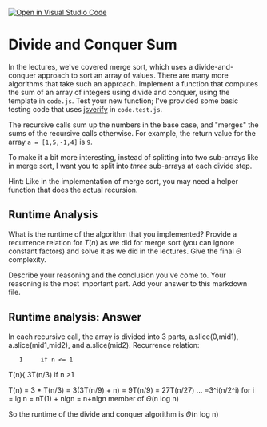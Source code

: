 [![Open in Visual Studio Code](https://classroom.github.com/assets/open-in-vscode-718a45dd9cf7e7f842a935f5ebbe5719a5e09af4491e668f4dbf3b35d5cca122.svg)](https://classroom.github.com/online_ide?assignment_repo_id=11850055&assignment_repo_type=AssignmentRepo)
# Divide and Conquer Sum

In the lectures, we've covered merge sort, which uses a divide-and-conquer
approach to sort an array of values. There are many more algorithms that take
such an approach. Implement a function that computes the sum of an array of
integers using divide and conquer, using the template in `code.js`. Test your
new function; I've provided some basic testing code that uses
[jsverify](https://jsverify.github.io/) in `code.test.js`.

The recursive calls sum up the numbers in the base case, and "merges" the sums
of the recursive calls otherwise. For example, the return value for the array `a
= [1,5,-1,4]` is `9`.

To make it a bit more interesting, instead of splitting into two sub-arrays like
in merge sort, I want you to split into *three* sub-arrays at each divide step.

Hint: Like in the implementation of merge sort, you may need a helper function
that does the actual recursion.

## Runtime Analysis

What is the runtime of the algorithm that you implemented? Provide a recurrence
relation for $T(n)$ as we did for merge sort (you can ignore constant factors)
and solve it as we did in the lectures. Give the final $\Theta$ complexity.

Describe your reasoning and the conclusion you've come to. Your reasoning is the
most important part. Add your answer to this markdown file.

## Runtime analysis: Answer

In each recursive call, the array is divided into 3 parts, a.slice(0,mid1), a.slice(mid1,mid2), and a.slice(mid2).
Recurrence relation:

       1     if n <= 1  
T(n){
       3T(n/3)   if n >1

T(n) = 3 * T(n/3) 
     = 3(3T(n/9) + n) 
     = 9T(n/9) 
     = 27T(n/27) 
     ...
     =3^i(n/2^i) 
for i = lg n
     = nT(1) + nlgn = n+nlgn member of $\Theta$(n log n)

So the runtime of the divide and conquer algorithm is $\Theta$(n log n)
